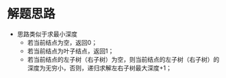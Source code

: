# 解题思路
- 思路类似于求最小深度
	- 若当前结点为空，返回0；
	- 若当前结点为叶子结点，返回1；
	- 若当前结点的左子树（右子树）为空，则当前结点的左子树（右子树）的深度为无穷小，否则，递归求解左右子树最大深度+1；